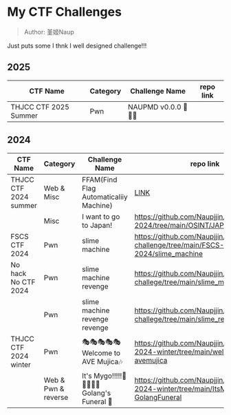 # My CTF Challenges
> Author: 堇姬Naup

Just puts some I thnk I well designed challenge!!! 

## 2025
| CTF Name | Category | Challenge Name | repo link |
| - | - | - | - |
| THJCC CTF 2025 Summer	| Pwn | NAUPMD v0.0.0 📒📕📘 |  |

## 2024
| CTF Name | Category | Challenge Name | repo link |
| - | - | - | - |
| THJCC CTF 2024 summer | Web & Misc | FFAM(Find Flag Automaticaliiy Machine) | [LINK](https://github.com/Naupjjin/THJCC-CTF-2024/tree/main/Web/FFAM) |
| | Misc | I want to go to Japan! | https://github.com/Naupjjin/THJCC-CTF-2024/tree/main/OSINT/JAPAN |
| FSCS CTF 2024 | Pwn | slime machine | https://github.com/Naupjjin/My-CTF-challenge/tree/main/FSCS-CTF-2024/slime_machine |
| No hack No CTF 2024 | Pwn | slime machine revenge | https://github.com/Naupjjin/NHNC-CTF-challege/tree/main/slime_machine_revenge |
| | Pwn | slime machine revenge revenge | https://github.com/Naupjjin/NHNC-CTF-challege/tree/main/slime_revenge_revenge |
| THJCC CTF 2024 winter | Pwn | 🎭🎭🎭🎭🎭Welcome to AVE Mujica🎶  | https://github.com/Naupjjin/THJCC-CTF-2024-winter/tree/main/welcome-to-avemujica |
| | Web & Pwn & reverse | It's Mygo!!!!!🎤🎸🎸🥁🎸 Golang's Funeral 🎹 | https://github.com/Naupjjin/THJCC-CTF-2024-winter/tree/main/ItsMygo-GolangFuneral |
